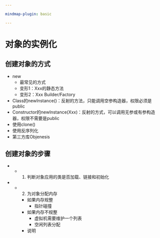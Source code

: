 ```yaml
---

mindmap-plugin: basic

---
```


# 对象的实例化

## 创建对象的方式
- new
   - 最常见的方式
   - 变形1：Xxx的静态方法
   - 变形2：Xxx Builder/Factory
- Class的newInstance()：反射的方法，只能调用空参构造器，权限必须是public
- Constructor的newInstance(Xxx)：反射的方式，可以调用无参或有参构造器，权限不需要是public
- 使用clone()
- 使用反序列化
- 第三方库Objenesis

## 创建对象的步骤
-
   - 1. 判断对象应用的类是否加载、链接和初始化
-
   - 2. 为对象分配内存
      - 如果内存规整
         - 指针碰撞
      - 如果内存不规整
         - 虚拟机需要维护一个列表
         - 空闲列表分配
      - 说明